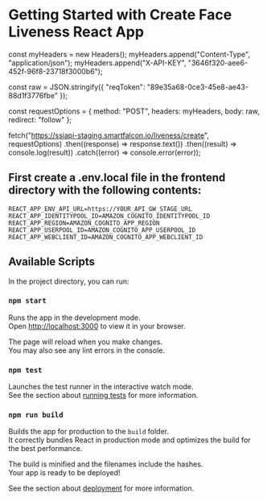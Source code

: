 # Getting Started with Create Face Liveness React App


const myHeaders = new Headers();
myHeaders.append("Content-Type", "application/json");
myHeaders.append("X-API-KEY", "3646f320-aee6-452f-96f8-23718f3000b6");

const raw = JSON.stringify({
  "reqToken": "89e35a68-0ce3-45e8-ae43-88d1f3776fbe"
});

const requestOptions = {
  method: "POST",
  headers: myHeaders,
  body: raw,
  redirect: "follow"
};

fetch("https://ssiapi-staging.smartfalcon.io/liveness/create", requestOptions)
  .then((response) => response.text())
  .then((result) => console.log(result))
  .catch((error) => console.error(error));

## First create a .env.local file in the frontend directory with the following contents:

```
REACT_APP_ENV_API_URL=https://YOUR_API_GW_STAGE_URL
REACT_APP_IDENTITYPOOL_ID=AMAZON_COGNITO_IDENTITYPOOL_ID
REACT_APP_REGION=AMAZON_COGNITO_APP_REGION
REACT_APP_USERPOOL_ID=AMAZON_COGNITO_APP_USERPOOL_ID
REACT_APP_WEBCLIENT_ID=AMAZON_COGNITO_APP_WEBCLIENT_ID

```

## Available Scripts

In the project directory, you can run:

### `npm start`

Runs the app in the development mode.\
Open [http://localhost:3000](http://localhost:3000) to view it in your browser.

The page will reload when you make changes.\
You may also see any lint errors in the console.

### `npm test`

Launches the test runner in the interactive watch mode.\
See the section about [running tests](https://facebook.github.io/create-react-app/docs/running-tests) for more information.

### `npm run build`

Builds the app for production to the `build` folder.\
It correctly bundles React in production mode and optimizes the build for the best performance.

The build is minified and the filenames include the hashes.\
Your app is ready to be deployed!

See the section about [deployment](https://facebook.github.io/create-react-app/docs/deployment) for more information.

